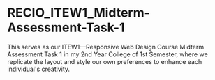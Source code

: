# RECIO_ITEW1_Midterm-Assessment-Task-1
This serves as our ITEW1—Responsive Web Design Course Midterm Assessment Task 1 in my 2nd Year College of 1st Semester, where we replicate the layout and style our own preferences to enhance each individual's creativity.

